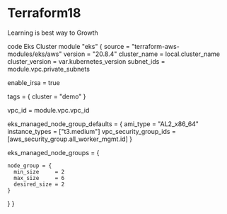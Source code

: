 # Terraform18
Learning is best way to Growth

code Eks Cluster
module "eks" {
  source          = "terraform-aws-modules/eks/aws"
  version         = "20.8.4"
  cluster_name    = local.cluster_name
  cluster_version = var.kubernetes_version
  subnet_ids      = module.vpc.private_subnets

  enable_irsa = true

  tags = {
    cluster = "demo"
  }

  vpc_id = module.vpc.vpc_id

  eks_managed_node_group_defaults = {
    ami_type               = "AL2_x86_64"
    instance_types         = ["t3.medium"]
    vpc_security_group_ids = [aws_security_group.all_worker_mgmt.id]
  }

  eks_managed_node_groups = {

    node_group = {
      min_size     = 2
      max_size     = 6
      desired_size = 2
    }
  }
}
